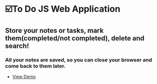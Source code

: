 # ☑️To Do JS Web Application
## Store your notes or tasks, mark them(completed/not completed), delete and search!
### All your notes are saved, so you can close your browser and come back to them later.

- [View Demo](https://omonovsardor101.github.io/to-do-js/)
